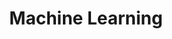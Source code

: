 ---
title: "Machine Learning"
description: "Machine learning (ML) is a subfield of artificial intelligence (AI) that uses algorithms and statistical models to create self-learning computer programs for automated recognition, generation and prediction tasks. Instead of being explicitly programmed, these models independently derive these capabilities from real-world and/or synthetic datasets. ML algorithms can be further classified into supervised, semi-supervised and unsupervised algorithms."
image:

# Badge style
style:
    background: "#2a9d8f"
    color: "#fff"
---
